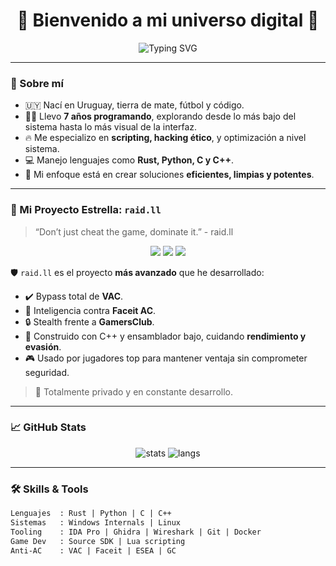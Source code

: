 <h1 align="center">👾 Bienvenido a mi universo digital 👾</h1>

<p align="center">
  <img src="https://readme-typing-svg.demolab.com?font=Fira+Code&size=24&pause=1000&center=true&vCenter=true&width=435&lines=Uruguayo+con+7+a%C3%B1os+de+experiencia.;Creador+de+raid.ll+-+el+mejor+antiVAC.;Pasión+por+la+tecnología+y+el+codeo+duro." alt="Typing SVG" />
</p>

---

### 🧠 Sobre mí

- 🇺🇾 Nací en Uruguay, tierra de mate, fútbol y código.
- 👨‍💻 Llevo **7 años programando**, explorando desde lo más bajo del sistema hasta lo más visual de la interfaz.
- 🔥 Me especializo en **scripting, hacking ético**, y optimización a nivel sistema.
- 💻 Manejo lenguajes como **Rust, Python, C y C++**.
- 🎯 Mi enfoque está en crear soluciones **eficientes, limpias y potentes**.

---

### 🚀 Mi Proyecto Estrella: `raid.ll`

> “Don’t just cheat the game, dominate it.” - raid.ll

<div align="center">
  <img src="https://img.shields.io/badge/CS%3AGO-AntiVAC-orange?style=flat-square&logo=counter-strike&logoColor=white" />
  <img src="https://img.shields.io/badge/Faceit%20Undetected-✔️-green?style=flat-square" />
  <img src="https://img.shields.io/badge/GC%20Bypass-On-blue?style=flat-square" />
</div>

🛡️ `raid.ll` es el proyecto **más avanzado** que he desarrollado:
- ✔️ Bypass total de **VAC**.
- 🧠 Inteligencia contra **Faceit AC**.
- 🔒 Stealth frente a **GamersClub**.
- 🔧 Construido con C++ y ensamblador bajo, cuidando **rendimiento y evasión**.
- 🎮 Usado por jugadores top para mantener ventaja sin comprometer seguridad.

> 🔐 Totalmente privado y en constante desarrollo.

---

### 📈 GitHub Stats

<p align="center">
  <img src="https://github-readme-stats.vercel.app/api?username=TU-USUARIO&show_icons=true&theme=radical" alt="stats" />
  <img src="https://github-readme-stats.vercel.app/api/top-langs/?username=TU-USUARIO&layout=compact&theme=radical" alt="langs" />
</p>

---

### 🛠️ Skills & Tools

```txt
Lenguajes  : Rust | Python | C | C++
Sistemas   : Windows Internals | Linux
Tooling    : IDA Pro | Ghidra | Wireshark | Git | Docker
Game Dev   : Source SDK | Lua scripting
Anti-AC    : VAC | Faceit | ESEA | GC
